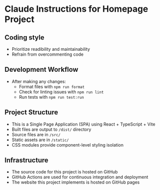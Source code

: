 # Claude Instructions for Homepage Project

## Coding style

- Prioritize readibility and maintainability
- Refrain from overcommenting code

## Development Workflow

- After making any changes:
  - Format files with `npm run format`
  - Check for linting issues with `npm run lint`
  - Run tests with `npm run test:run`

## Project Structure

- This is a Single Page Application (SPA) using React + TypeScript + Vite
- Built files are output to `/dist/` directory
- Source files are in `/src/`
- Static assets are in `/static/`
- CSS modules provide component-level styling isolation

## Infrastructure

- The source code for this project is hosted on GitHub
- GitHub Actions are used for continuous integration and deployment
- The website this project implements is hosted on GitHub pages
